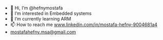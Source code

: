 - 👋 Hi, I’m @hefnymostafa
- 👀 I’m interested in Embedded systems
- 🌱 I’m currently learning ARM
- 📫 How to reach me www.linkedin.com/in/mostafa-hefny-9004681a4
- mostafahefny.msa@gmail.com


<!---
hefnymostafa/hefnymostafa is a ✨ special ✨ repository because its `README.md` (this file) appears on your GitHub profile.
You can click the Preview link to take a look at your changes.
--->
